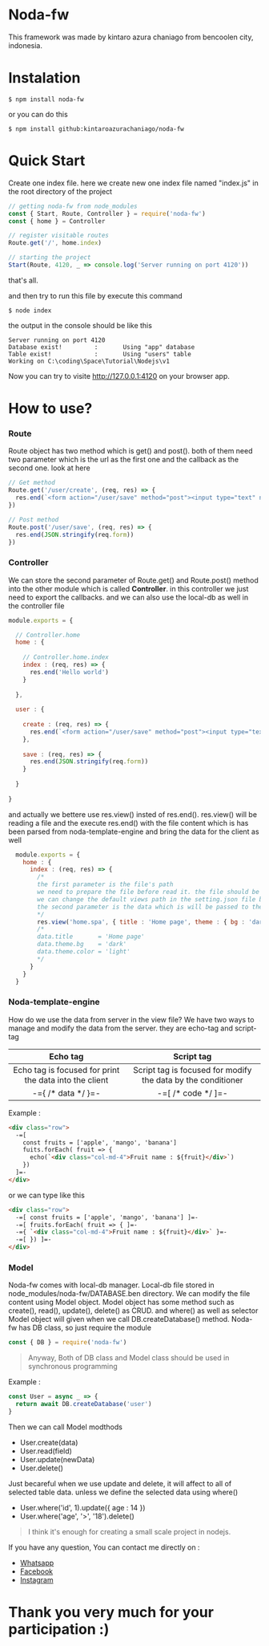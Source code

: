 # Noda-fw
  
This framework was made by kintaro azura chaniago from bencoolen city, indonesia.

# Instalation

```console
$ npm install noda-fw
```

or you can do this

```console
$ npm install github:kintaroazurachaniago/noda-fw
```

# Quick Start

Create one index file. here we create new one index file named "index.js" in the root directory of the project

```js
// getting noda-fw from node_modules
const { Start, Route, Controller } = require('noda-fw')
const { home } = Controller

// register visitable routes
Route.get('/', home.index)

// starting the project
Start(Route, 4120, _ => console.log('Server running on port 4120'))
```

that's all.

and then try to run this file by execute this command

```console
$ node index
```

the output in the console should be like this

```console
Server running on port 4120
Database exist!         :       Using "app" database
Table exist!            :       Using "users" table
Working on C:\coding\Space\Tutorial\Nodejs\v1
```

Now you can try to visite http://127.0.0.1:4120 on your browser app.

# How to use?


### Route

Route object has two method which is get() and post(). both of them need two parameter which is the url as the first one and the callback as the second one. look at here

```js
// Get method
Route.get('/user/create', (req, res) => {
  res.end(`<form action="/user/save" method="post"><input type="text" name="username"/><button>Create</button></form>`)
})

// Post method
Route.post('/user/save', (req, res) => {
  res.end(JSON.stringify(req.form))
})
```


### Controller

We can store the second parameter of Route.get() and Route.post() method into the other module which is called **Controller**. in this controller we just need to export the callbacks. and we can also use the local-db as well in the controller file

```js
module.exports = {

  // Controller.home
  home : {
  
    // Controller.home.index
    index : (req, res) => {
      res.end('Hello world')
    }
    
  },
  
  user : {
  
    create : (req, res) => {
      res.end(`<form action="/user/save" method="post"><input type="text" name="username"/><button>Create</button></form>`)
    },
    
    save : (req, res) => {
      res.end(JSON.stringify(req.form))
    }
    
  }
  
}
```

and actually we bettere use res.view() insted of res.end(). res.view() will be reading a file and the execute res.end() with the file content which is has been parsed from noda-template-engine and bring the data for the client as well

```js
  module.exports = {
    home : {
      index : (req, res) => {
        /*
        the first parameter is the file's path
        we need to prepare the file before read it. the file should be written in the process.cwd() and then setting.paths.view folder.
        we can change the default views path in the setting.json file by changing the value of setting.paths.view
        the second parameter is the data which is will be passed to the noda-template-engine. and then we can use the data in the view file
        */
        res.view('home.spa', { title : 'Home page', theme : { bg : 'dark', color : 'light' } })
        /*
        data.title       = 'Home page'
        data.theme.bg    = 'dark'
        data.theme.color = 'light'
        */
      }
    }
  }
```


### Noda-template-engine

How do we use the data from server in the view file?
We have two ways to manage and modify the data from the server. they are echo-tag and script-tag

| Echo tag | Script tag |
| :--------: | :----------: |
| Echo tag is focused for print the data into the client | Script tag is focused for modify the data by the conditioner |
| -={ /* data */ }=- | -=[ /* code */ ]=- |

Example :

```html
<div class="row">
  -=[
    const fruits = ['apple', 'mango', 'banana']
    fuits.forEach( fruit => {
      echo(`<div class="col-md-4">Fruit name : ${fruit}</div>`)
    })
  ]=-
</div>
```

or we can type like this

```html
<div class="row">
  -=[ const fruits = ['apple', 'mango', 'banana'] ]=-
  -=[ fruits.forEach( fruit => { ]=-
  -={ `<div class="col-md-4">Fruit name : ${fruit}</div>` }=-
  -=[ }) ]=-
</div>
```


### Model

Noda-fw comes with local-db manager.
Local-db file stored in node_modules/noda-fw/DATABASE.ben directory.
We can modify the file content using Model object.
Model object has some method such as create(), read(), update(), delete() as CRUD. and where() as well as selector
Model object will given when we call DB.createDatabase() method.
Noda-fw has DB class, so just require the module

```js
const { DB } = require('noda-fw')
```

> Anyway, Both of DB class and Model class should be used in synchronous programming

Example :

```js
const User = async _ => {
  return await DB.createDatabase('user')
}
```

Then we can call Model modthods
- User.create(data)
- User.read(field)
- User.update(newData)
- User.delete()

Just becareful when we use update and delete, it will affect to all of selected table data. unless we define the selected data using where()
- User.where('id', 1).update({ age : 14 })
- User.where('age', '>', '18').delete()

> I think it's enough for creating a small scale project in nodejs.

If you have any question, You can contact me directly on :
- [Whatsapp](https://wa.me/+6289633948126)
- [Facebook](https://facebook.com/kintaro.azura)
- [Instagram](https://instagram.com/kintaro_azura)

# Thank you very much for your participation :)
